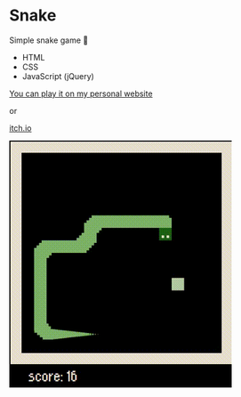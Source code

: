 # Snake
Simple snake game 🐍

* HTML
* CSS
* JavaScript (jQuery)

[You can play it on my personal website](http://dudem.wz.sk)

or

[itch.io](https://dudem.itch.io/snake)

![small animated demo](https://raw.githubusercontent.com/dudem1/snake/main/snake.gif)
